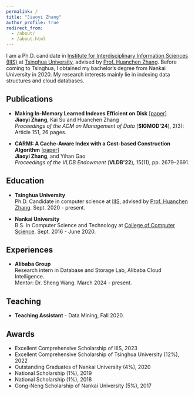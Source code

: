 ```yaml
---
permalink: /
title: "Jiaoyi Zhang"
author_profile: true
redirect_from: 
  - /about/
  - /about.html
---
```


I am a Ph.D. candidate in [Institute for Interdisciplinary Information Sciences (IIIS)](https://iiis.tsinghua.edu.cn/en/) at [Tsinghua University](https://www.tsinghua.edu.cn/en/), advised by [Prof. Huanchen Zhang](https://people.iiis.tsinghua.edu.cn/~huanchen/). Before coming to Tsinghua, I obtained my bachelor’s degree from Nankai University in 2020. My research interests mainly lie in 
indexing data structures and cloud databases.

## Publications
- **Making In-Memory Learned Indexes Efficient on Disk** [[paper]](https://people.iiis.tsinghua.edu.cn/~huanchen/publications/learned-index-disk-sigmod24.pdf)  
**Jiaoyi Zhang**, Kai Su and Huanchen Zhang  
*Proceedings of the ACM on Management of Data* (**SIGMOD'24**), 2(3): Article 151, 26 pages.


- **CARMI: A Cache-Aware Index with a Cost-based Construction Algorithm** [[paper]](https://www.vldb.org/pvldb/vol15/p2679-gao.pdf)  
**Jiaoyi Zhang**, and Yihan Gao  
*Proceedings of the VLDB Endowment* (**VLDB'22**), 15(11), pp. 2679–2691.

## Education
- **Tsinghua University**  
Ph.D. Candidate in computer science at [IIIS](https://iiis.tsinghua.edu.cn/en/), advised by [Prof. Huanchen Zhang](https://people.iiis.tsinghua.edu.cn/~huanchen/). Sept. 2020 - present.

- **Nankai University**  
B.S. in Computer Science and Technology at [College of Computer Science](https://encc.nankai.edu.cn/). Sept. 2016 - June 2020.

## Experiences
- **Alibaba Group**  
Research intern in Database and Storage Lab, Alibaba Cloud Intelligence.  
Mentor: Dr. Sheng Wang. March 2024 - present.

## Teaching
- **Teaching Assistant** - Data Mining, Fall 2020.

## Awards
- Excellent Comprehensive Scholarship of IIIS, 2023  
- Excellent Comprehensive Scholarship of Tsinghua University (12%), 2022
- Outstanding Graduates of Nankai University (4%), 2020
- National Scholarship (1%), 2019
- National Scholarship (1%), 2018
- Gong-Neng Scholarship of Nankai University (5%), 2017